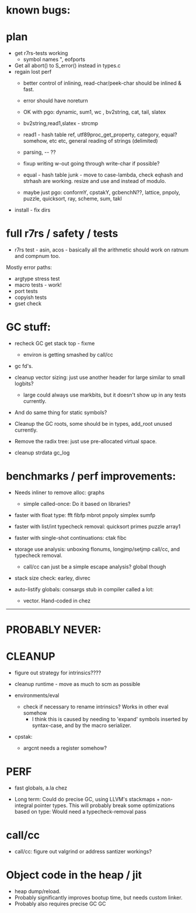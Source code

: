 # known bugs:

# plan
  * get r7rs-tests working
    * symbol names \", eofports
  * Get all abort() to S_error() instead in types.c
  * regain lost perf
	* better control of inlining, read-char/peek-char should be inlined & fast.
	* error should have noreturn
	
	* OK with pgo: dynamic, sum1, wc , bv2string, cat, tail, slatex
	
    * bv2string,read1,slatex - strcmp
	* read1 - hash table ref, utf89proc_get_property, category, equal? somehow, etc etc, general reading of strings (delimited)
	* parsing, -- ??
	* fixup writing w-out going through write-char if possible?
	* equal - hash table junk - move to case-lambda, check eqhash and strhash are working.
               resize and use and instead of modulo.
	* maybe just pgo: conformY, cpstakY, gcbenchN??, lattice, pnpoly, puzzle, quicksort, ray, scheme, sum, takl
  * install - fix dirs

	 
# full r7rs / safety / tests
  * r7rs test - asin, acos - basically all the arithmetic should work on ratnum and compnum too.
  
  Mostly error paths:
  * argtype stress test
  * macro tests - work!
  * port tests
  * copyish tests
  * gset check
  
# GC stuff:
* recheck GC get stack top - fixme
  * environ is getting smashed by call/cc

* gc fd's.
* cleanup vector sizing: just use another header for large similar to small logbits?
  * large could always use markbits, but it doesn't show up in any tests currently.
* And do same thing for static symbols?
* Cleanup the GC roots, some should be in types, add_root unused currently.
* Remove the radix tree: just use pre-allocated virtual space.
* cleanup strdata gc_log

# benchmarks / perf improvements:
  * Needs inliner to remove alloc: graphs
    * simple called-once: Do it based on libraries?
  * faster with float type: fft fibfp mbrot pnpoly simplex sumfp
  * faster with list/int typecheck removal: quicksort primes puzzle array1
  * faster with single-shot continuations: ctak fibc
  * storage use analysis: unboxing flonums, longjmp/setjmp call/cc, and typecheck removal.
    * call/cc can just be a simple escape analysis? global though
  
  * stack size check: earley, divrec
  * auto-listify globals: consargs stub in compiler called a lot: 
    * vector. Hand-coded in chez



----------------------------------------


# PROBABLY NEVER:	 

# CLEANUP

* figure out strategy for intrinsics????
* cleanup runtime - move as much to scm as possible
* environments/eval
  * check if necessary to rename intrinsics? Works in other eval somehow
     * I think this is caused by needing to 'expand' symbols inserted by 
	   syntax-case, and by the macro serializer.

* cpstak:
  * argcnt needs a register somehow?
  
# PERF

* fast globals, a.la chez

* Long term: Could do precise GC, using LLVM's stackmaps + non-integral pointer types. 
     This will probably break some optimizations based on type: Would need
	 a typecheck-removal pass
	 
# call/cc
  * call/cc: figure out valgrind or address santizer workings?

# Object code in the heap / jit
 * heap dump/reload.
 * Probably significantly improves bootup time, but needs custom linker.
 * Probably also requires precise GC GC
